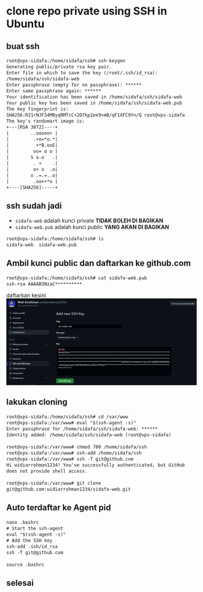 # clone repo private using SSH in Ubuntu
## buat ssh
```
root@vps-sidafa:/home/sidafa/ssh# ssh-keygen
Generating public/private rsa key pair.
Enter file in which to save the key (/root/.ssh/id_rsa): /home/sidafa/ssh/sidafa-web
Enter passphrase (empty for no passphrase): ******
Enter same passphrase again: ******
Your identification has been saved in /home/sidafa/ssh/sidafa-web
Your public key has been saved in /home/sidafa/ssh/sidafa-web.pub
The key fingerprint is:
SHA256:R21rNJF34MByqRMTcC+2O7kp2ee9+mB/qF1XFC9Yn/Q root@vps-sidafa
The key's randomart image is:
+---[RSA 3072]----+
|        ..ooooo+ |
|         .+o=*o.*|
|          +*B.ooE|
|         oo= o o |
|        S o.o   .|
|         . +    .|
|         o+ o  .o|
|        o .=.=..o|
|         .oo++*o |
+----[SHA256]-----+
```

## ssh sudah jadi
- `sidafa-web` adalah kunci private **TIDAK BOLEH DI BAGIKAN**
- `sidafa-web.pub` adalah kunci public **YANG AKAN DI BAGIKAN**
```
root@vps-sidafa:/home/sidafa/ssh# ls
sidafa-web  sidafa-web.pub
```

## Ambil kunci public dan daftarkan ke github.com
```
root@vps-sidafa:/home/sidafa/ssh# cat sidafa-web.pub
ssh-rsa AAAAB3NzaC**********
```
daftarkan kesini
![Alt text](image.png)


## lakukan cloning
```
root@vps-sidafa:/home/sidafa/ssh# cd /var/www
root@vps-sidafa:/var/www# eval "$(ssh-agent -s)"
Enter passphrase for /home/sidafa/ssh/sidafa-web: ******
Identity added: /home/sidafa/ssh/sidafa-web (root@vps-sidafa)

root@vps-sidafa:/var/www# chmod 700 /home/sidafa/ssh
root@vps-sidafa:/var/www# ssh-add /home/sidafa/ssh
root@vps-sidafa:/var/www# ssh -T git@github.com
Hi widiarrohman1234! You've successfully authenticated, but GitHub does not provide shell access.

root@vps-sidafa:/var/www# git clone git@github.com:widiarrohman1234/sidafa-web.git
```
## Auto terdaftar ke Agent pid
```
nano .bashrc
# Start the ssh-agent
eval "$(ssh-agent -s)"
# Add the SSH key
ssh-add .ssh/id_rsa
ssh -T git@github.com

source .bashrc
```

## selesai
